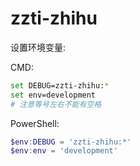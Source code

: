 # zzti-zhihu

设置环境变量:

CMD:
```bash
set DEBUG=zzti-zhihu:*
set env=development
# 注意等号左右不能有空格
```

PowerShell:
```powershell
$env:DEBUG = 'zzti-zhihu:*'
$env:env = 'development'
```
